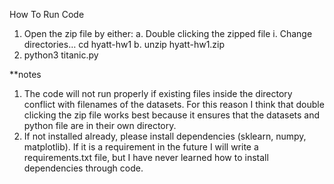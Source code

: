 How To Run Code
1.	Open the zip file by either:
    a.	Double clicking the zipped file
        i.	Change directories… cd hyatt-hw1
    b.	unzip hyatt-hw1.zip
2.	python3 titanic.py

**notes
1.	The code will not run properly if existing files inside the directory conflict with filenames of the datasets. For this reason I think that double clicking the zip file works best because it ensures that the datasets and python file are in their own directory.
2.	If not installed already, please install dependencies (sklearn, numpy, matplotlib). If it is a requirement in the future I will write a requirements.txt file, but I have never learned how to install dependencies through code.
